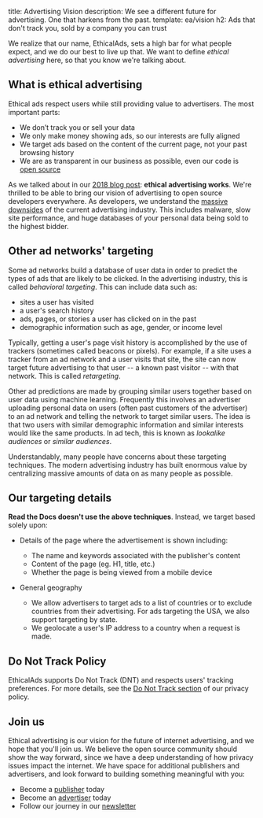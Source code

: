 title: Advertising Vision
description: We see a different future for advertising. One that harkens from the past.
template: ea/vision
h2: Ads that don't track you, sold by a company you can trust


We realize that our name, EthicalAds, sets a high bar for what people expect,
and we do our best to live up that.
We want to define _ethical advertising_ here,
so that you know we're talking about.

## What is ethical advertising

Ethical ads respect users while still providing value to advertisers.
The most important parts:

* We don’t track you or sell your data
* We only make money showing ads, so our interests are fully aligned
* We target ads based on the content of the current page, not your past browsing history
* We are as transparent in our business as possible, even our code is [open source](https://github.com/readthedocs/ethical-ad-server/)

As we talked about in our [2018 blog post](https://blog.readthedocs.com/ethical-advertising-works/): **ethical advertising works**.
We're thrilled to be able to bring our vision of advertising to open source developers everywhere.
As developers,
we understand the [massive downsides](http://idlewords.com/talks/what_happens_next_will_amaze_you.htm) of the current advertising industry.
This includes malware,
slow site performance,
and huge databases of your personal data being sold to the highest bidder.


## Other ad networks' targeting

Some ad networks build a database of user data in order to predict the types
of ads that are likely to be clicked.
In the advertising industry, this is called *behavioral targeting*.
This can include data such as:

* sites a user has visited
* a user's search history
* ads, pages, or stories a user has clicked on in the past
* demographic information such as age, gender, or income level

Typically, getting a user's page visit history is accomplished by the use of trackers
(sometimes called beacons or pixels).
For example, if a site uses a tracker from an ad network and a user visits that site,
the site can now target future advertising to that user -- a known past visitor --
with that network. This is called *retargeting*.

Other ad predictions are made by grouping similar users
together based on user data using machine learning.
Frequently this involves an advertiser uploading personal data on users
(often past customers of the advertiser)
to an ad network and telling the network to target similar users.
The idea is that two users with similar demographic information
and similar interests would like the same products.
In ad tech, this is known as *lookalike audiences* or *similar audiences*.

Understandably, many people have concerns about these targeting techniques.
The modern advertising industry has built enormous value by centralizing
massive amounts of data on as many people as possible.


## Our targeting details

**Read the Docs doesn't use the above techniques**.
Instead, we target based solely upon:

* Details of the page where the advertisement is shown including:

  * The name and keywords associated with the publisher's content
  * Content of the page (eg. H1, title, etc.)
  * Whether the page is being viewed from a mobile device

* General geography

  * We allow advertisers to target ads to a list of countries or to exclude
    countries from their advertising.
    For ads targeting the USA, we also support targeting by state.
  * We geolocate a user's IP address to a country when a request is made.


## Do Not Track Policy

EthicalAds supports Do Not Track (DNT) and respects users' tracking preferences.
For more details, see the [Do Not Track section]({filename}/pages/privacy-policy.md#our-use-of-cookies-and-tracking)
of our privacy policy.


## Join us

Ethical advertising is our vision for the future of internet advertising,
and we hope that you'll join us.
We believe the open source community should show the way forward,
since we have a deep understanding of how privacy issues impact the internet.
We have space for additional publishers and advertisers,
and look forward to building something meaningful with you:

* Become a [publisher]({filename}/pages/publishers.md) today
* Become an [advertiser]({filename}/pages/advertisers.md) today
* Follow our journey in our [newsletter](https://ethicalads.us3.list-manage.com/subscribe/post?u=a6a22369cc2b356379cf789ca&id=79ffb01d18)
